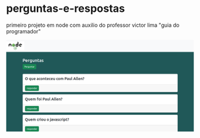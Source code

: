 # perguntas-e-respostas
primeiro projeto em node com auxilio do professor victor lima "guia do programador"

![alt](./public/img/capa.png)